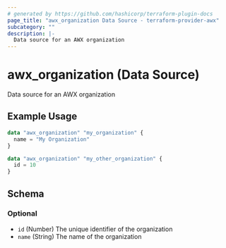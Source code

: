 ```yaml
---
# generated by https://github.com/hashicorp/terraform-plugin-docs
page_title: "awx_organization Data Source - terraform-provider-awx"
subcategory: ""
description: |-
  Data source for an AWX organization
---
```


# awx_organization (Data Source)

Data source for an AWX organization

## Example Usage

```terraform
data "awx_organization" "my_organization" {
  name = "My Organization"
}

data "awx_organization" "my_other_organization" {
  id = 10
}
```

<!-- schema generated by tfplugindocs -->
## Schema

### Optional

- `id` (Number) The unique identifier of the organization
- `name` (String) The name of the organization
